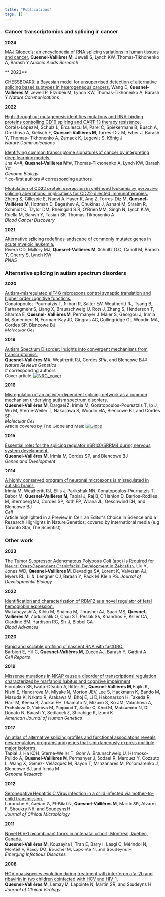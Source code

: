 ```yaml
---
title: "Publications"
tags: []
---
```



### Cancer transcriptomics and splicing in cancer

**2024**

[MAJIQlopedia: an encyclopedia of RNA splicing variations in human tissues and cancer.](https://academic.oup.com/nar/advance-article/doi/10.1093/nar/gkad1043/7416386?login=true)
**Quesnel-Vallières M**, Jewell S, Lynch KW, Thomas-Tikhonenko A, Barash Y
*Nucleic Acids Research*

** 2023**

[CHESSBOARD: a Bayesian model for unsupervised detection of
alternative splicing based subtypes in heterogeneous cancers.](https://www.nature.com/articles/s41467-022-35369-0)
Wang D, **Quesnel-Vallières M**, Jewell P, Elzubeir M, Lynch KW, Thomas-Tikhonenko
A, Barash Y
*Nature Communications*

**2022**

[High-throughput mutagenesis identifies mutations and RNA-binding
proteins controlling CD19 splicing and CART-19 therapy resistance.](https://www.nature.com/articles/s41467-022-31818-y)  
Cortés-López M, Schulz L, Enculescu M, Paret C, Spiekermann B, Busch A, Orekhova
A, Kielisch F, **Quesnel-Vallières M**, Torres-Diz M, Faber J, Barash Y, Thomas-
Tikhonenko A, Zarnack K, Legewie S, König J  
*Nature Communications*

[Identifying common transcriptome signatures of cancer by interpreting deep learning
models.](https://genomebiology.biomedcentral.com/articles/10.1186/s13059-022-02681-3)  
Jha A\*#, **Quesnel-Vallières M**\*#, Thomas-Tikhonenko A, Lynch KW, Barash Y#  
*Genome Biology*  
\* co-first authors
\# corresponding authors

[Modulation of CD22 protein expression in childhood
leukemia by pervasive splicing aberrations: implications for CD22-directed
immunotherapies.](https://aacrjournals.org/bloodcancerdiscov/article/3/2/103/681790/Modulation-of-CD22-Protein-Expression-in-Childhood)  
Zheng S, Gillespie E, Naqvi A, Hayer K, Ang Z, Torres-Diz M, **Quesnel-Vallières M**,
Hottman D, Bagashev A, Chukinas J, Asnani M, Shraim R, Schmidt C, Taylor DM,
Rheingold S.R, O’Brien MM, Singh N, Lynch K.W, Ruella M, Barash Y, Tasian SK,
Thomas-Tikhonenko A  
*Blood Cancer Discovery*

**2021**

[Alternative splicing redefines landscape of commonly
mutated genes in acute myeloid leukemia.](https://www.pnas.org/doi/10.1073/pnas.2014967118)  
Rivera OD, Mallory MJ, **Quesnel-Vallières M**, Schultz D.C, Carroll M, Barash Y,
Cherry S, Lynch KW  
*PNAS*



### Alternative splicing in autism spectrum disorders

**2020**

[Autism-misregulated eIF4G microexons control synaptic translation and higher order
cognitive functions.](https://www.sciencedirect.com/science/article/pii/S109727652030006X?via%3Dihub)  
Gonatopoulos-Pournatzis T, Niibori R, Salter EW, Weatheritt RJ, Tsang B, Farhangmehr
S, Liang X, Braunschweig U, Roth J, Zhang S, Henderson T, Sharma E, **Quesnel-
Vallières M**, Permanyer J, Maier S, Georgiou J, Irimia M, Sonenberg N, Forman-Kay
JD, Gingras AC, Collingridge GL, Woodin MA, Cordes SP, Blencowe BJ  
*Molecular Cell*

**2019**

[Autism Spectrum Disorder: Insights into convergent mechanisms from transcriptomics.](https://www.nature.com/articles/s41576-018-0066-2)  
**Quesnel-Vallières M**#, Weatheritt RJ, Cordes SP#, and Blencowe BJ#  
*Nature Reviews Genetics*  
\# corresponding authors  
Cover article:
[![NRG_cover](/img/nrg_cover2.png)](https://www.nature.com/articles/s41576-018-0066-2)

**2016**

[Misregulation of an activity-dependent splicing network as a common mechanism
underlying autism spectrum disorders.](https://www.sciencedirect.com/science/article/pii/S1097276516308061?via%3Dihub)  
**Quesnel-Vallières M**, Dargaei Z, Irimia M, Gonatopoulos-Pournatzis T, Ip J, Wu M,
Sterne-Weiler T, Nakagawa S, Woodin MA, Blencowe BJ, and Cordes SP  
*Molecular Cell*  
Article covered by The Globe and Mail:
[![Globe](/img/globe_and_mail1.png)](https://www.theglobeandmail.com/technology/science/introverted-mice-reveal-clues-to-large-swath-of-autism-cases/article33343497/)

**2015**

[Essential roles for
the splicing regulator nSR100/SRRM4 during nervous system development.](http://genesdev.cshlp.org/content/29/7/746)  
**Quesnel-Vallières M**, Irimia M, Cordes SP, and Blencowe BJ  
*Genes and Development*

**2014**

[A highly conserved program of neuronal microexons is misregulated in autistic brains.](https://www.sciencedirect.com/science/article/pii/S0092867414015128?via%3Dihub)  
Irimia M, Weatheritt RJ, Ellis J, Parikshak NN, Gonatopoulos-Pournatzis T, Babor M,
**Quesnel-Vallières M**, Tapial J, Raj B, O’Hanlon D, Barrios-Rodiles M, Sternberg MJ,
Cordes SP, Roth FP, Wrana JL, Geschwind DH, and Blencowe BJ  
*Cell*  
Article highlighted in a Preview in Cell, an Editor's Choice in Science and a Research Highlights in Nature Genetics;
covered by international media (e.g Toronto Star, The Scientist)

### Other work

**2023**

[The Tumor Suppressor Adenomatous Polyposis Coli (apc) Is Required for Neural Crest-Dependent Craniofacial Development in Zebrafish.](https://www.mdpi.com/2221-3759/11/3/29)
Liu X, Jones WD, **Quesnel-Vallières M**, Devadiga SA, Lorent K, Valvezan AJ, Myers RL, Li N, Lengner CJ, Barash Y, Pack M, Klein PS.
*Journal of Developmental Biology*

**2022**

[Identification and characterization of RBM12 as a novel
regulator of fetal hemoglobin expression.](https://ashpublications.org/bloodadvances/article/doi/10.1182/bloodadvances.2022007904/485419/Identification-and-characterization-of-RBM12-as-a)  
Wakabayashi A, Kihiu M, Sharma M, Thrasher AJ, Saari MS, **Quesnel-Vallières M**,
Abdulmalik O, Chou ST, Peslak SA, Khandros E, Keller CA, Giardine BM, Hardison
RC, Shi J, Blobel GA  
*Blood Advances*

**2020**

[Rapid and scalable profiling of nascent RNA with fastGRO.](https://www.sciencedirect.com/science/article/pii/S2211124720313620?via%3Dihub)  
Barbieri E, Hill C, **Quesnel-Vallières M**, Zucco AJ, Barash Y, Gardini A  
*Cell Reports*

**2019**

[Missense mutations in NKAP cause a disorder of
transcriptional regulation characterized by marfanoid habitus and cognitive impairment](https://www.sciencedirect.com/science/article/pii/S0002929719303489?via%3Dihub)  
Fiordaliso SK, Iwata-Otsubo A, Ritter AL, **Quesnel-Vallières M**, Fujiki K, Nishi E,
Hancarova M, Miyake N, Morton JEV, Lee S, Hackmann K, Bando M, Masuda K,
Nakato R, Arakawa M, Bhoj E, Li D, Hakonarson H, Takeda R, Harr M, Keena B,
Zackai EH, Okamoto N, Mizuno S, Ko JM, Valachova A, Prchalova D, Vlckova M,
Pippucci T, Seiler C, Choi M, Matsumoto N, Di Donato N, Barash Y, Sedlacek Z,
Shirahige K, Izumi K  
*American Journal of Human Genetics*

**2017**

[An atlas of alternative splicing profiles and functional associations reveals new
regulatory programs and genes that simultaneously express multiple major isoforms.](https://genome.cshlp.org/content/27/10/1759.long)  
Tapial J, Ha KCH, Sterne-Weiler T, Gohr A, Braunschweig U, Hermoso-Pulido A,
**Quesnel-Vallières M**, Permanyer J, Sodaei R, Marquez Y, Cozzuto L, Wang X, Gómez-
Velázquez M, Rayon T, Manzanares M, Ponomarenko J, Blencowe BJ, and Irimia M  
*Genome Research*

**2012**

[Seronegative Hepatitis C Virus infection in a child
infected via mother-to-child transmission.](https://www.ncbi.nlm.nih.gov/pmc/articles/PMC3405620/)  
Larouche A, Gaëtan G, El-Bilali N, **Quesnel-Vallières M**, Martin SR, Alvarez F,
Shoukry NH, and Soudeyns H  
*Journal of Clinical Microbiology*

**2011**

[Novel HIV-1 recombinant
forms in antenatal cohort, Montreal, Quebec, Canada.](https://www.ncbi.nlm.nih.gov/pmc/articles/PMC3204757/)  
**Quesnel-Vallières M**, Kouzayha I, Tran E, Barry I, Lasgi C, Mérindol N, Monteil V,
Ransy DG, Boucher M, Lapointe N, and Soudeyns H  
*Emerging Infectious Diseases*

**2008**

[HCV
quasispecies evolution during treatment with interferon alfa-2b and ribavirin in two
children coinfected with HCV and HIV-1.](https://www.sciencedirect.com/science/article/pii/S1386653208002400?via%3Dihub)  
**Quesnel-Vallières M**, Lemay M, Lapointe N, Martin SR, and Soudeyns H  
*Journal of Clinical Virology*
